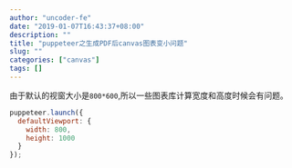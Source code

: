 ```yaml
---
author: "uncoder-fe"
date: "2019-01-07T16:43:37+08:00"
description: ""
title: "puppeteer之生成PDF后canvas图表变小问题"
slug: ""
categories: ["canvas"]
tags: []
---
```


由于默认的视窗大小是`800*600`,所以一些图表库计算宽度和高度时候会有问题。

<!--more-->

```javascript
puppeteer.launch({
  defaultViewport: {
    width: 800,
    height: 1000
  }
});
```
